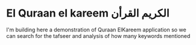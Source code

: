 # El Quraan el kareem  الكريم القرأن

I'm building here a demonstration of Quraan ElKareem application so we can search for the tafseer and analysis of how many keywords mentioned 